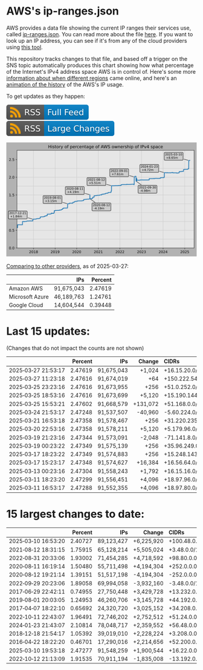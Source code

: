 # AWS's ip-ranges.json

AWS provides a data file showing the current IP ranges their
services use, called [ip-ranges.json](https://ip-ranges.amazonaws.com/ip-ranges.json).
You can read more about the file [here](https://docs.aws.amazon.com/general/latest/gr/aws-ip-ranges.html).
If you want to look up an IP address, you can see if it's from any of the cloud providers using [this tool](https://cloud-ips.s3-us-west-2.amazonaws.com/index.html).

This repository tracks changes to that file, and based off a trigger on the SNS 
topic automatically produces this chart showing how what percentage of the 
Internet's IPv4 address space AWS is in control of.  Here's some 
more [information about when different regions](announces.md) came 
online, and here's an [animation of the history](https://youtu.be/v__lzuvKxU0) 
of the AWS's IP usage.

To get updates as they happen:

[![RSS Icon (Full Feed)](images/rss_badge.svg)](https://raw.githubusercontent.com/seligman/aws-ip-ranges/master/rss.xml)
[![RSS Icon (Large Changes)](images/rss_badge_partial.svg)](https://raw.githubusercontent.com/seligman/aws-ip-ranges/master/rss_big_changes.xml)

![History of AWS](history_count.svg)

[Comparing to other providers](https://github.com/seligman/cloud_sizes), as of 2025-03-27:

| | IPs | Percent |
| --- | ---: | ---: |
| Amazon AWS | 91,675,043 | 2.47619 |
| Microsoft Azure | 46,189,763 | 1.24761 |
| Google Cloud | 14,604,544 | 0.39448 |


# Last 15 updates:

(Changes that do not impact the counts are not shown)

| | Percent | IPs | Change | CIDRs |
| :--- | ---: | ---: | ---: | :--- |
| 2025&#8209;03&#8209;27&nbsp;21:53:17 | 2.47619 | 91,675,043 | +1,024 | +16.15.20.0/22 |
| 2025&#8209;03&#8209;27&nbsp;11:23:18 | 2.47616 | 91,674,019 | +64 | +150.222.54.96/27,&nbsp;+150.222.54.128/27 |
| 2025&#8209;03&#8209;25&nbsp;23:23:16 | 2.47616 | 91,673,955 | +256 | +51.0.252.0/24 |
| 2025&#8209;03&#8209;25&nbsp;18:53:16 | 2.47616 | 91,673,699 | +5,120 | +15.190.144.0/20,&nbsp;+15.190.236.0/22 |
| 2025&#8209;03&#8209;25&nbsp;15:53:21 | 2.47602 | 91,668,579 | +131,072 | +51.168.0.0/15 |
| 2025&#8209;03&#8209;24&nbsp;21:53:17 | 2.47248 | 91,537,507 | -40,960 | -5.60.224.0/19,&nbsp;-5.60.208.0/20,&nbsp;-5.60.152.0/21,&nbsp;... |
| 2025&#8209;03&#8209;21&nbsp;16:53:18 | 2.47358 | 91,578,467 | +256 | +31.220.235.0/24 |
| 2025&#8209;03&#8209;20&nbsp;22:53:16 | 2.47358 | 91,578,211 | +5,120 | +5.179.96.0/20,&nbsp;+31.220.220.0/22 |
| 2025&#8209;03&#8209;19&nbsp;21:23:16 | 2.47344 | 91,573,091 | -2,048 | -71.141.8.0/21 |
| 2025&#8209;03&#8209;19&nbsp;00:23:22 | 2.47349 | 91,575,139 | +256 | +35.96.249.0/24 |
| 2025&#8209;03&#8209;17&nbsp;18:23:22 | 2.47349 | 91,574,883 | +256 | +15.248.143.0/24 |
| 2025&#8209;03&#8209;17&nbsp;15:23:17 | 2.47348 | 91,574,627 | +16,384 | +16.56.64.0/18 |
| 2025&#8209;03&#8209;13&nbsp;00:23:16 | 2.47304 | 91,558,243 | +1,792 | +16.15.16.0/22,&nbsp;+16.12.84.0/23,&nbsp;+16.12.86.0/24 |
| 2025&#8209;03&#8209;11&nbsp;18:23:20 | 2.47299 | 91,556,451 | +4,096 | +18.97.96.0/20 |
| 2025&#8209;03&#8209;11&nbsp;16:53:17 | 2.47288 | 91,552,355 | +4,096 | +18.97.80.0/20 |


# 15 largest changes to date:

| | Percent | IPs | Change | CIDRs |
| :--- | ---: | ---: | ---: | :--- |
| 2025&#8209;03&#8209;10&nbsp;16:53:20 | 2.40727 | 89,123,427 | +6,225,920 | +100.48.0.0/12,&nbsp;+16.144.0.0/13,&nbsp;+16.192.0.0/13,&nbsp;... |
| 2021&#8209;08&#8209;12&nbsp;18:31:15 | 1.75915 | 65,128,214 | +5,505,024 | +3.48.0.0/12,&nbsp;+35.96.0.0/12,&nbsp;+3.152.0.0/13,&nbsp;... |
| 2022&#8209;08&#8209;31&nbsp;20:33:06 | 1.93002 | 71,454,285 | +4,718,592 | +98.80.0.0/12,&nbsp;+184.32.0.0/12,&nbsp;+13.184.0.0/13,&nbsp;... |
| 2020&#8209;08&#8209;11&nbsp;16:19:14 | 1.50480 | 55,711,498 | +4,194,304 | +252.0.0.0/10 |
| 2020&#8209;08&#8209;12&nbsp;19:21:14 | 1.39151 | 51,517,198 | -4,194,304 | -252.0.0.0/10 |
| 2022&#8209;09&#8209;29&nbsp;20:23:06 | 1.89058 | 69,994,058 | -3,932,160 | -3.48.0.0/12,&nbsp;-35.96.0.0/12,&nbsp;-3.240.0.0/13,&nbsp;... |
| 2017&#8209;06&#8209;29&nbsp;22:42:11 | 0.74955 | 27,750,448 | +3,429,728 | +13.232.0.0/13,&nbsp;+34.240.0.0/13,&nbsp;+35.168.0.0/13,&nbsp;... |
| 2019&#8209;08&#8209;01&nbsp;20:03:05 | 1.24953 | 46,260,706 | +3,145,728 | +44.192.0.0/10,&nbsp;-3.192.0.0/12 |
| 2017&#8209;04&#8209;07&nbsp;18:22:10 | 0.65692 | 24,320,720 | +3,025,152 | +34.208.0.0/12,&nbsp;+34.224.0.0/12,&nbsp;+13.58.0.0/15,&nbsp;... |
| 2022&#8209;10&#8209;11&nbsp;22:43:07 | 1.96491 | 72,746,202 | +2,752,512 | +51.24.0.0/13,&nbsp;+57.104.0.0/13,&nbsp;+51.20.0.0/14,&nbsp;... |
| 2024&#8209;01&#8209;23&nbsp;21:43:07 | 2.10814 | 78,048,717 | +2,359,552 | +56.48.0.0/13,&nbsp;+16.28.0.0/14,&nbsp;+16.64.0.0/14,&nbsp;... |
| 2018&#8209;12&#8209;18&nbsp;21:54:17 | 1.05392 | 39,019,010 | +2,228,224 | +3.208.0.0/12,&nbsp;+3.224.0.0/12,&nbsp;+13.48.0.0/15 |
| 2016&#8209;04&#8209;22&nbsp;18:22:20 | 0.46701 | 17,290,016 | +2,214,656 | +52.200.0.0/13,&nbsp;+52.208.0.0/13,&nbsp;+52.36.0.0/14,&nbsp;... |
| 2025&#8209;03&#8209;10&nbsp;19:53:18 | 2.47277 | 91,548,259 | +1,900,544 | +16.22.0.0/15,&nbsp;+16.48.0.0/15,&nbsp;+16.58.0.0/15,&nbsp;... |
| 2022&#8209;10&#8209;12&nbsp;21:13:09 | 1.91535 | 70,911,194 | -1,835,008 | -13.192.0.0/13,&nbsp;-16.28.0.0/14,&nbsp;-40.172.0.0/14,&nbsp;... |
